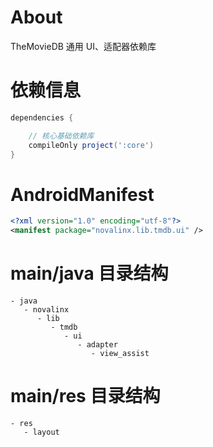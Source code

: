 
# About

TheMovieDB 通用 UI、适配器依赖库

# 依赖信息

```groovy
dependencies {

    // 核心基础依赖库
    compileOnly project(':core')
}
```

# AndroidManifest

```xml
<?xml version="1.0" encoding="utf-8"?>
<manifest package="novalinx.lib.tmdb.ui" />
```

# main/java 目录结构

```
- java                                     
   - novalinx                          
      - lib                                
         - tmdb                            
            - ui                           
               - adapter                   
                  - view_assist            
```


# main/res 目录结构

```
- res                  
   - layout            
```